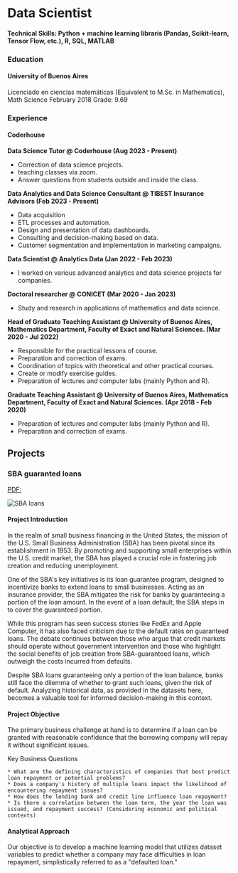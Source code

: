 # Data Scientist

#### Technical Skills: Python + machine learning libraris (Pandas, Scikit-learn, Tensor Flow, etc.), R, SQL, MATLAB

### Education

#### University of Buenos Aires

Licenciado en ciencias matemáticas (Equivalent to M.Sc. in Mathematics), Math Science February 2018
Grade: 9.69

### Experience

#### Coderhouse 

**Data Science Tutor @ Coderhouse (Aug 2023 - Present)**

- Correction of data science projects.
- teaching classes via zoom.
- Answer questions from students outside and inside the class.

**Data Analytics and Data Science Consultant @ TIBEST Insurance Advisors (Feb 2023 - Present)**

- Data acquisition
- ETL processes and automation.
- Design and presentation of data dashboards.
- Consulting and decision-making based on data.
- Customer segmentation and implementation in marketing campaigns.

**Data Scientist @ Analytics Data (Jan 2022 - Feb 2023)**

- I worked on various advanced analytics and data science projects for companies.

**Doctoral researcher @ CONICET (Mar 2020 - Jan 2023)**

- Study and research in applications of mathematics and data science.

**Head of Graduate Teaching Assistant @ University of Buenos Aires, Mathematics Department, Faculty of Exact and Natural Sciences. (Mar 2020 - Jul 2022)**

- Responsible for the practical lessons of course.
- Preparation and correction of exams.
- Coordination of topics with theoretical and other practical courses.
- Create or modify exercise guides.
- Preparation of lectures and computer labs (mainly Python and R).

**Graduate Teaching Assistant @ University of Buenos Aires, Mathematics Department, Faculty of Exact and Natural Sciences. (Apr 2018 - Feb 2020)**

- Preparation of lectures and computer labs (mainly Python and R).
- Preparation and correction of exams.

## Projects

### SBA guaranted loans
[PDF:]([https://github.com/HGalletti/SBA-Guaranteed-Loans/blob/main/Pr%C3%A9stamos%20garantizados%20por%20la%20SBA.pdf])

![SBA loans](/files/img/SBA_loans.jpg)

#### Project Introduction

In the realm of small business financing in the United States, the mission of the U.S. Small Business Administration (SBA) has been pivotal since its establishment in 1953. By promoting and supporting small enterprises within the U.S. credit market, the SBA has played a crucial role in fostering job creation and reducing unemployment.

One of the SBA's key initiatives is its loan guarantee program, designed to incentivize banks to extend loans to small businesses. Acting as an insurance provider, the SBA mitigates the risk for banks by guaranteeing a portion of the loan amount. In the event of a loan default, the SBA steps in to cover the guaranteed portion.

While this program has seen success stories like FedEx and Apple Computer, it has also faced criticism due to the default rates on guaranteed loans. The debate continues between those who argue that credit markets should operate without government intervention and those who highlight the social benefits of job creation from SBA-guaranteed loans, which outweigh the costs incurred from defaults.

Despite SBA loans guaranteeing only a portion of the loan balance, banks still face the dilemma of whether to grant such loans, given the risk of default. Analyzing historical data, as provided in the datasets here, becomes a valuable tool for informed decision-making in this context.

#### Project Objective

The primary business challenge at hand is to determine if a loan can be granted with reasonable confidence that the borrowing company will repay it without significant issues.

Key Business Questions

    * What are the defining characteristics of companies that best predict loan repayment or potential problems?
    * Does a company's history of multiple loans impact the likelihood of encountering repayment issues?
    * How does the lending bank and credit line influence loan repayment?
    * Is there a correlation between the loan term, the year the loan was issued, and repayment success? (Considering economic and political contexts)

#### Analytical Approach

Our objective is to develop a machine learning model that utilizes dataset variables to predict whether a company may face difficulties in loan repayment, simplistically referred to as a "defaulted loan."
